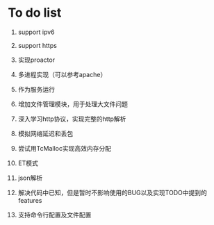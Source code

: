 # To do list

1. support ipv6

2. support https

3. 实现proactor

4. 多进程实现（可以参考apache）

5. 作为服务运行

6. 增加文件管理模块，用于处理大文件问题

7. 深入学习http协议，实现完整的http解析

8. 模拟网络延迟和丢包

9. 尝试用TcMalloc实现高效内存分配

10. ET模式

11. json解析

12. 解决代码中已知，但是暂时不影响使用的BUG以及实现TODO中提到的features

13. 支持命令行配置及文件配置
